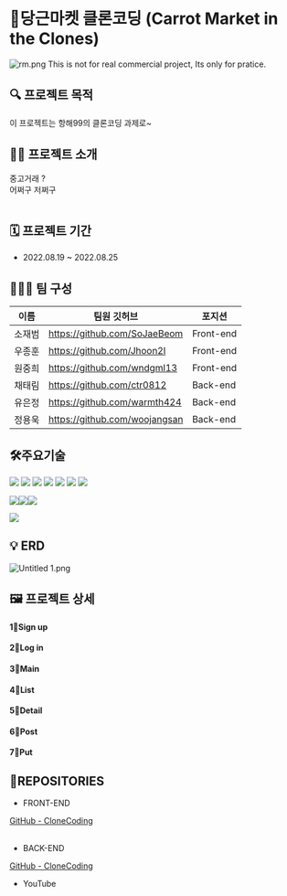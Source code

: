 # 🥕당근마켓 클론코딩 (Carrot Market in the Clones)

![rm.png](https://user-images.githubusercontent.com/98306332/185592131-a216f5ea-dbd2-4c5a-bd65-8fe6351ea497.png)
This is not for real commercial project, Its only for pratice.


## ****🔍 프로젝트 목적****
이 프로젝트는 항해99의 클론코딩 과제로~<br>

## ****👨‍🏫 프로젝트 소개****

 중고거래 ?<br>
 어쩌구 저쩌구<br><br>

## ****🗓 프로젝트 기간****

- 2022.08.19 ~ 2022.08.25

## ****👨‍👧‍👦 팀 구성****

|이름|팀원 깃허브|포지션|
|---|---|---|
|소재범|https://github.com/SoJaeBeom|Front-end|
|우종훈|https://github.com/Jhoon2l|Front-end|
|원중희|https://github.com/wndgml13|Front-end|
|채태림|https://github.com/ctr0812|Back-end|
|유은정|https://github.com/warmth424|Back-end|
|정용욱|https://github.com/woojangsan|Back-end|




## ****🛠주요기술****


<img src="https://img.shields.io/badge/java-007396?style=for-the-badge&logo=java&logoColor=white"> <img src="https://img.shields.io/badge/react-61DAFB?style=for-the-badge&logo=react&logoColor=black"> <img src="https://img.shields.io/badge/amazonaws-232F3E?style=for-the-badge&logo=amazonaws&logoColor=white"> <img src="https://img.shields.io/badge/gradle-02303A?style=for-the-badge&logo=gradle&logoColor=white"> <img src= "https://img.shields.io/badge/React%20Hook%20Form-%23EC5990.svg?style=for-the-badge&logo=reacthookform&logoColor=white"> <img src= "https://img.shields.io/badge/redux-%23593d88.svg?style=for-the-badge&logo=redux&logoColor=white"> <img src= "https://img.shields.io/badge/yarn-%232C8EBB.svg?style=for-the-badge&logo=yarn&logoColor=white">


<img src="https://img.shields.io/badge/springboot-6DB33F?style=for-the-badge&logo=springboot&logoColor=white"><img src="https://img.shields.io/badge/spring-6DB33F?style=for-the-badge&logo=spring&logoColor=white"><img src="https://img.shields.io/badge/firebase-FFCA28?style=for-the-badge&logo=firebase&logoColor=white">

<img src="https://img.shields.io/badge/adobe%20illustrator-%23FF9A00.svg?style=for-the-badge&logo=adobe%20illustrator&logoColor=white">

    
## ****💡 ERD****
![Untitled 1.png](https://user-images.githubusercontent.com/98306332/185635708-e177b7db-9ac8-45df-bd63-e5808c89f370.png)




## ****🖼️ 프로젝트 상세****

#### 1⃣Sign up

<!-- <img src="https://github.com/hh99MiniProject/miniProject/blob/master/signup.png?raw=true" width="600"/><br>
-회원가입 페이지입니다.<br>
-아이디와 닉네임을 체크 편의기능을 추가하였습니다.<br><br> -->

#### 2⃣Log in

<!-- <img src="https://github.com/hh99MiniProject/miniProject/blob/master/login.png?raw=true" width="600"/><br>
-로그인 페이지입니다.<br>
-아이디와 비밀번호를 입력받아 로그인합니다.<br><br> -->

#### 3⃣Main

<!-- <img src="https://github.com/hh99MiniProject/miniProject/blob/master/main.png?raw=true" width="600"/><br>
-메인페이지입니다. 등록된 제품의 사진이 카드 목록으로 노출됩니다.<br>
-로그인 이용자에게는 '제품등록', '로그아웃' 버튼이 비로그인 이용자에게는 '로그인', '회원가입'버튼이 보입니다.<br><br> -->


#### 4⃣List

<!-- <img src="https://github.com/hh99MiniProject/miniProject/blob/master/detail.png?raw=true" width="600"/><br>
-등록된 게시글 페이지입니다.<br>
-해당 게시글 작성자만 게시글을 작성할 수 있습니다.<br>
-해당 댓글도 작성자만 댓글을 작성할 수 있습니다.<br><br> -->

#### 5⃣Detail
<!-- 
<img src="https://github.com/hh99MiniProject/miniProject/blob/master/post.png?raw=true" width="600"/><br>
- 제품등록 페이지입니다.<br> -->

#### 6⃣Post


#### 7⃣Put

<!-- #### 6.MyPage
<img src="https://github.com/hh99MiniProject/miniProject/blob/master/likepage.png?raw=true" width="600"/><br>

- 좋아요를 누른 제품페이지를 확인할 수 있습니다. <br> -->



## 📂REPOSITORIES

- FRONT-END

[GitHub - CloneCoding](https://github.com/chipmunkcol/Hanghae99_MiniProject)<br><br>


- BACK-END

[GitHub - CloneCoding](https://github.com/ClonecodingC1/CloneCodingC1)



- YouTube

